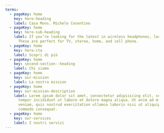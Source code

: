 ```yaml
---
terms:
  - pageKey: home
    key: hero-heading
    label: Casa Mons. Michele Cosentino
  - pageKey: home
    key: hero-sub-heading
    label: If you’re looking for the latest in wireless headphones, look no further.
      These are perfect for TV, stereo, home, and cell phone.
  - pageKey: home
    key: hero-cta
    label: Scopri di più
  - pageKey: home
    key: second-section--heading
    label: Chi siamo
  - pageKey: home
    key: our-mission
    label: La nostra mission
  - pageKey: home
    key: our-mission-description
    label: Lorem ipsum dolor sit amet, consectetur adipisicing elit, sed do eiusmod
      tempor incididunt ut labore et dolore magna aliqua. Ut enim ad minim
      veniam, quis nostrud exercitation ullamco laboris nisi ut aliquip ex ea
      commodo consequat.
  - pageKey: home
    key: our-services
    label: I nostri servizi
---
```

